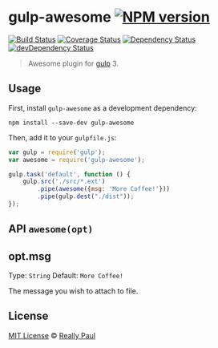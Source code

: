 # gulp-awesome [![NPM version][npm-image]][npm-url]
[![Build Status][travis-image]][travis-url] [![Coverage Status][coveralls-image]][coveralls-url] [![Dependency Status][depstat-image]][depstat-url] [![devDependency Status][devdepstat-image]][devdepstat-url]


> Awesome plugin for [gulp](http://gulpjs.com/) 3.

## Usage

First, install `gulp-awesome` as a development dependency:

```shell
npm install --save-dev gulp-awesome
```

Then, add it to your `gulpfile.js`:

```javascript
var gulp = require('gulp');
var awesome = require('gulp-awesome');

gulp.task('default', function () {
    gulp.src('./src/*.ext')
        .pipe(awesome({msg: 'More Coffee!'}))
        .pipe(gulp.dest("./dist"));
});
```

## API `awesome(opt)`

## opt.msg
Type: `String`
Default: `More Coffee!`

The message you wish to attach to file.


## License

[MIT License](http://en.wikipedia.org/wiki/MIT_License) © [Really Paul](reallreally.me)

[npm-url]: https://npmjs.org/package/gulp-awesome
[npm-image]: https://img.shields.io/npm/v/gulp-awesome.svg

[travis-url]: http://travis-ci.org/githubUser/gulp-awesome
[travis-image]: https://secure.travis-ci.org/githubUser/gulp-awesome.svg?branch=master

[coveralls-url]: https://coveralls.io/r/githubUser/gulp-awesome
[coveralls-image]: https://img.shields.io/coveralls/githubUser/gulp-awesome.svg

[depstat-url]: https://david-dm.org/githubUser/gulp-awesome
[depstat-image]: https://david-dm.org/githubUser/gulp-awesome.svg

[devdepstat-url]: https://david-dm.org/githubUser/gulp-awesome#info=devDependencies
[devdepstat-image]: https://david-dm.org/githubUser/gulp-awesome/dev-status.svg
